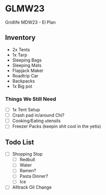 # GLMW23
Gridlife MDW23 - El Plan

## Inventory
- 2x Tents
- 1x Tarp
- Sleeping Bags
- Sleeping Mats
- Flapjack Maker
- Roadtrip Car
- Backpacks
- 1x Big pot

### Things We Still Need
- [ ] 1x Tent Setup
- [ ] Crash pad in/around Chi?
- [ ] Cooking/Eating utensils
- [ ] Freezer Packs (keepin shit cool in the yetis)

## Todo List
- [ ] Shopping Stop
  - [ ] Redbull
  - [ ] Water
  - [ ] Ramen?
  - [ ] Pasta Dinner?
  - [ ] Ice
- [ ] Alltrack Oil Change
